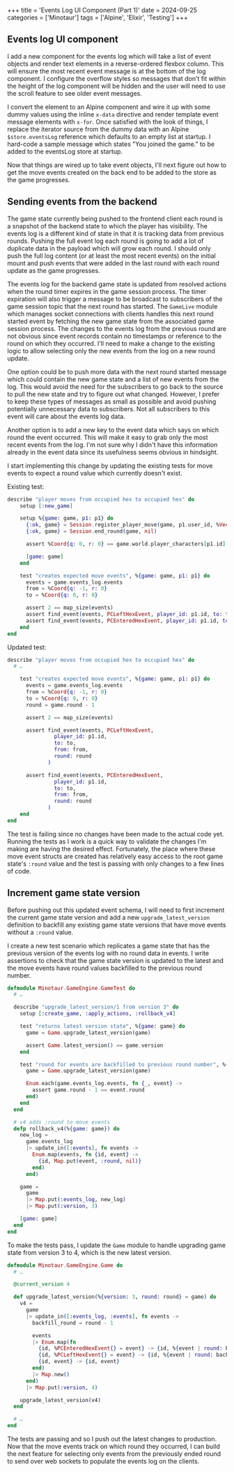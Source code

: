 +++
title = 'Events Log UI Component (Part 1)'
date = 2024-09-25
categories = ['Minotaur']
tags = ['Alpine', 'Elixir', 'Testing']
+++

## Events log UI component

I add a new component for the events log which will take a list of event objects and render text elements in a reverse-ordered flexbox column.
This will ensure the most recent event message is at the bottom of the log component.
I configure the overflow styles so messages that don't fit within the height of the log component will be hidden and the user will need to use the scroll feature to see older event messages.

I convert the element to an Alpine component and wire it up with some dummy values using the inline `x-data` directive and render template event message elements with `x-for`.
Once satisfied with the look of things, I replace the iterator source from the dummy data with an Alpine `$store.eventsLog` reference which defaults to an empty list at startup.
I hard-code a sample message which states "You joined the game." to be added to the eventsLog store at startup.

Now that things are wired up to take event objects, I'll next figure out how to get the move events created on the back end to be added to the store as the game progresses.

## Sending events from the backend

The game state currently being pushed to the frontend client each round is a snapshot of the backend state to which the player has visibility.
The events log is a different kind of state in that it is tracking data from previous rounds.
Pushing the full event log each round is going to add a lot of duplicate data in the payload which will grow each round.
I should only push the full log content (or at least the most recent events) on the initial mount and push events that were added in the last round with each round update as the game progresses.

The events log for the backend game state is updated from resolved actions when the round timer expires in the game session process.
The timer expiration will also trigger a message to be broadcast to subscribers of the game session topic that the next round has started.
The `GameLive` module which manages socket connections with clients handles this next round started event by fetching the new game state from the associated game session process.
The changes to the events log from the previous round are not obvious since event records contain no timestamps or reference to the round on which they occurred.
I'll need to make a change to the existing logic to allow selecting only the new events from the log on a new round update.

One option could be to push more data with the next round started message which could contain the new game state and a list of new events from the log.
This would avoid the need for the subscribers to go back to the source to pull the new state and try to figure out what changed.
However, I prefer to keep these types of messages as small as possible and avoid pushing potentially unnecessary data to subscribers.
Not all subscribers to this event will care about the events log data.

Another option is to add a new key to the event data which says on which round the event occurred.
This will make it easy to grab only the most recent events from the log.
I'm not sure why I didn't have this information already in the event data since its usefulness seems obvious in hindsight.

I start implementing this change by updating the existing tests for move events to expect a round value which currently doesn't exist.

Existing test:
```ex
describe "player moves from occupied hex to occupied hex" do
    setup [:new_game]

    setup %{game: game, p1: p1} do
      {:ok, game} = Session.register_player_move(game, p1.user_id, %Vector{q: 1, r: 0})
      {:ok, game} = Session.end_round(game, nil)

      assert %Coord{q: 0, r: 0} == game.world.player_characters[p1.id][:position]

      [game: game]
    end

    test "creates expected move events", %{game: game, p1: p1} do
      events = game.events_log.events
      from = %Coord{q: -1, r: 0}
      to = %Coord{q: 0, r: 0}

      assert 2 == map_size(events)
      assert find_event(events, PCLeftHexEvent, player_id: p1.id, to: to, from: from)
      assert find_event(events, PCEnteredHexEvent, player_id: p1.id, to: to, from: from)
    end
end
```

Updated test:
```ex
describe "player moves from occupied hex to occupied hex" do
  # …

    test "creates expected move events", %{game: game, p1: p1} do
      events = game.events_log.events
      from = %Coord{q: -1, r: 0}
      to = %Coord{q: 0, r: 0}
      round = game.round - 1

      assert 2 == map_size(events)

      assert find_event(events, PCLeftHexEvent,
               player_id: p1.id,
               to: to,
               from: from,
               round: round
             )

      assert find_event(events, PCEnteredHexEvent,
               player_id: p1.id,
               to: to,
               from: from,
               round: round
             )
    end
end
```

The test is failing since no changes have been made to the actual code yet.
Running the tests as I work is a quick way to validate the changes I'm making are having the desired effect.
Fortunately, the place where these move event structs are created has relatively easy access to the root game state's `:round` value and the test is passing with only changes to a few lines of code.

## Increment game state version

Before pushing out this updated event schema, I will need to first increment the current game state version and add a new `upgrade_latest_version` definition to backfill any existing game state versions that have move events without a `:round` value.

I create a new test scenario which replicates a game state that has the previous version of the events log with no round data in events.
I write assertions to check that the game state version is updated to the latest and the move events have round values backfilled to the previous round number.

```ex
defmodule Minotaur.GameEngine.GameTest do
  # …

  describe "upgrade_latest_version/1 from version 3" do
    setup [:create_game, :apply_actions, :rollback_v4]

    test "returns latest version state", %{game: game} do
      game = Game.upgrade_latest_version(game)

      assert Game.latest_version() == game.version
    end

    test "round for events are backfilled to previous round number", %{game: game} do
      game = Game.upgrade_latest_version(game)

      Enum.each(game.events_log.events, fn {_, event} ->
        assert game.round - 1 == event.round
      end)
    end
  end

  # v4 adds :round to move events
  defp rollback_v4(%{game: game}) do
    new_log =
      game.events_log
      |> update_in([:events], fn events ->
        Enum.map(events, fn {id, event} ->
          {id, Map.put(event, :round, nil)}
        end)
      end)

    game =
      game
      |> Map.put(:events_log, new_log)
      |> Map.put(:version, 3)

    [game: game]
  end
end
```

To make the tests pass, I update the `Game` module to handle upgrading game state from version 3 to 4, which is the new latest version.

```ex
defmodule Minotaur.GameEngine.Game do
  # …

  @current_version 4

  def upgrade_latest_version(%{version: 3, round: round} = game) do
    v4 =
      game
      |> update_in([:events_log, :events], fn events ->
        backfill_round = round - 1

        events
        |> Enum.map(fn
          {id, %PCEnteredHexEvent{} = event} -> {id, %{event | round: backfill_round}}
          {id, %PCLeftHexEvent{} = event} -> {id, %{event | round: backfill_round}}
          {id, event} -> {id, event}
        end)
        |> Map.new()
      end)
      |> Map.put(:version, 4)

    upgrade_latest_version(v4)
  end

  # …
end
```

The tests are passing and so I push out the latest changes to production.
Now that the move events track on which round they occurred, I can build the next feature for selecting only events from the previously ended round to send over web sockets to populate the events log on the clients.

